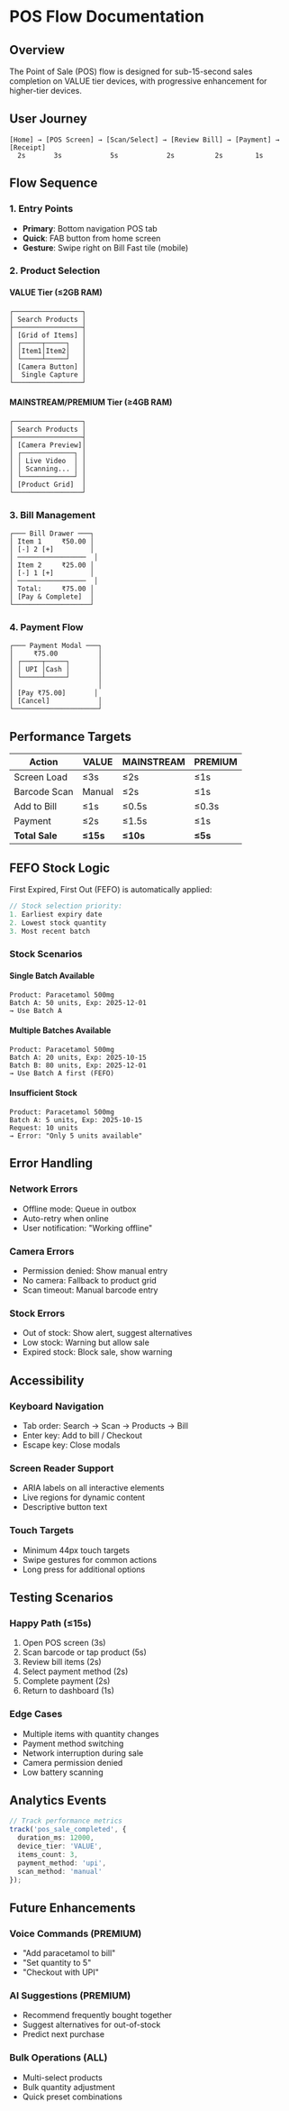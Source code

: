 # POS Flow Documentation

## Overview

The Point of Sale (POS) flow is designed for sub-15-second sales completion on VALUE tier devices, with progressive enhancement for higher-tier devices.

## User Journey

```
[Home] → [POS Screen] → [Scan/Select] → [Review Bill] → [Payment] → [Receipt]
  2s       3s            5s            2s          2s        1s
```

## Flow Sequence

### 1. Entry Points
- **Primary**: Bottom navigation POS tab
- **Quick**: FAB button from home screen
- **Gesture**: Swipe right on Bill Fast tile (mobile)

### 2. Product Selection

#### VALUE Tier (≤2GB RAM)
```
┌─────────────────┐
│ Search Products │
├─────────────────┤
│ [Grid of Items] │
│ ┌─────┬─────┐   │
│ │Item1│Item2│   │
│ └─────┴─────┘   │
│ [Camera Button] │
│  Single Capture │
└─────────────────┘
```

#### MAINSTREAM/PREMIUM Tier (≥4GB RAM)
```
┌─────────────────┐
│ Search Products │
├─────────────────┤
│ [Camera Preview]│
│ ┌─────────────┐ │
│ │ Live Video  │ │
│ │ Scanning... │ │
│ └─────────────┘ │
│ [Product Grid]  │
└─────────────────┘
```

### 3. Bill Management

```
┌─── Bill Drawer ───┐
│ Item 1     ₹50.00 │
│ [-] 2 [+]         │
│ ─────────────────  │
│ Item 2     ₹25.00 │
│ [-] 1 [+]         │
│ ─────────────────  │
│ Total:     ₹75.00 │
│ [Pay & Complete]  │
└───────────────────┘
```

### 4. Payment Flow

```
┌─── Payment Modal ───┐
│     ₹75.00          │
│ ┌─────┬─────┐       │
│ │ UPI │Cash │       │
│ └─────┴─────┘       │
│                     │
│ [Pay ₹75.00]       │
│ [Cancel]            │
└─────────────────────┘
```

## Performance Targets

| Action | VALUE | MAINSTREAM | PREMIUM |
|--------|-------|------------|---------|
| Screen Load | ≤3s | ≤2s | ≤1s |
| Barcode Scan | Manual | ≤2s | ≤1s |
| Add to Bill | ≤1s | ≤0.5s | ≤0.3s |
| Payment | ≤2s | ≤1.5s | ≤1s |
| **Total Sale** | **≤15s** | **≤10s** | **≤5s** |

## FEFO Stock Logic

First Expired, First Out (FEFO) is automatically applied:

```typescript
// Stock selection priority:
1. Earliest expiry date
2. Lowest stock quantity  
3. Most recent batch
```

### Stock Scenarios

#### Single Batch Available
```
Product: Paracetamol 500mg
Batch A: 50 units, Exp: 2025-12-01
→ Use Batch A
```

#### Multiple Batches Available
```
Product: Paracetamol 500mg  
Batch A: 20 units, Exp: 2025-10-15
Batch B: 80 units, Exp: 2025-12-01
→ Use Batch A first (FEFO)
```

#### Insufficient Stock
```
Product: Paracetamol 500mg
Batch A: 5 units, Exp: 2025-10-15
Request: 10 units
→ Error: "Only 5 units available"
```

## Error Handling

### Network Errors
- Offline mode: Queue in outbox
- Auto-retry when online
- User notification: "Working offline"

### Camera Errors
- Permission denied: Show manual entry
- No camera: Fallback to product grid
- Scan timeout: Manual barcode entry

### Stock Errors
- Out of stock: Show alert, suggest alternatives
- Low stock: Warning but allow sale
- Expired stock: Block sale, show warning

## Accessibility

### Keyboard Navigation
- Tab order: Search → Scan → Products → Bill
- Enter key: Add to bill / Checkout
- Escape key: Close modals

### Screen Reader Support
- ARIA labels on all interactive elements
- Live regions for dynamic content
- Descriptive button text

### Touch Targets
- Minimum 44px touch targets
- Swipe gestures for common actions
- Long press for additional options

## Testing Scenarios

### Happy Path (≤15s)
1. Open POS screen (3s)
2. Scan barcode or tap product (5s)
3. Review bill items (2s)
4. Select payment method (2s)
5. Complete payment (2s)
6. Return to dashboard (1s)

### Edge Cases
- Multiple items with quantity changes
- Payment method switching
- Network interruption during sale
- Camera permission denied
- Low battery scanning

## Analytics Events

```typescript
// Track performance metrics
track('pos_sale_completed', {
  duration_ms: 12000,
  device_tier: 'VALUE',
  items_count: 3,
  payment_method: 'upi',
  scan_method: 'manual'
});
```

## Future Enhancements

### Voice Commands (PREMIUM)
- "Add paracetamol to bill"
- "Set quantity to 5"
- "Checkout with UPI"

### AI Suggestions (PREMIUM)
- Recommend frequently bought together
- Suggest alternatives for out-of-stock
- Predict next purchase

### Bulk Operations (ALL)
- Multi-select products
- Bulk quantity adjustment
- Quick preset combinations